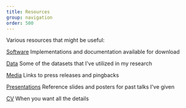 ```yaml
---
title: Resources
group: navigation
order: 500
---
```

Various resources that might be useful:

[Software](/software/)
Implementations and documentation available for download

[Data](/datasets/)
Some of the datasets that I've utilized in my research

[Media](/media/)
Links to press releases and pingbacks

[Presentations](/talks/)
Reference slides and posters for past talks I've given

<!--
[Courses](/courses/)
Materials for teaching I've prepared
-->
[CV](/cv/)
When you want all the details

